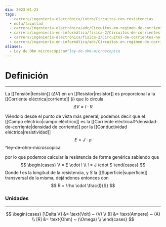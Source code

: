 ```yaml
---
dia: 2023-01-23
tags:
  - carrera/ingeniería-electrónica/intro/Circuitos-con-resistencias
  - nota/facultad
  - carrera/ingeniería-electrónica/adc/Circuitos-en-regimen-de-corriente-continua
  - carrera/ingeniería-en-informática/fisica-2/Circuitos-de-corrientes-no-dependientes-del-tiempo
  - carrera/ingeniería-electrónica/fisica-2/Circuitos-de-corrientes-no-dependientes-del-tiempo
  - carrera/ingeniería-en-informática/adc/Circuitos-en-regimen-de-corriente-continua
aliases:
  - Ley de Ohm microscópica#^ley-de-ohm-microscopica
---
```

# Definición 
---
La [[Tensión|tensión]] $(\Delta V)$ en un [[Resistor|resistor]] es proporcional a la [[Corriente eléctrica|corriente]] ($I$) que lo circula.
$$ \Delta V = I \cdot R $$

Viéndolo desde el punto de vista más general, podemos decir que el [[Campo eléctrico|campo eléctrico]] es la [[Corriente eléctrica#^densidad-de-corriente|densidad de corriente]] por la [[Conductividad eléctrica|resistividad]] $$ E = J \cdot \rho $$ ^ley-de-ohm-microscopica
 
por lo que podemos calcular la resistencia de forma genérica sabiendo que $$ \begin{cases} 
	V = E \cdot l \\
	I = J \cdot S
\end{cases} $$
Donde $l$ es la longitud de la resistencia, y $S$ la [[Superficie|superficie]] transversal de la misma, dejándonos entonces con $$ R = \rho \cdot \frac{l}{S} $$
### Unidades
---
$$ 
\begin{cases}
[\Delta V] &= \text{Volt} ~ (V) \\
[I] &= \text{Ampere} ~ (A) \\
[R] &= \text{Ohm} ~ (\Omega) \\ 
\end{cases}
$$
